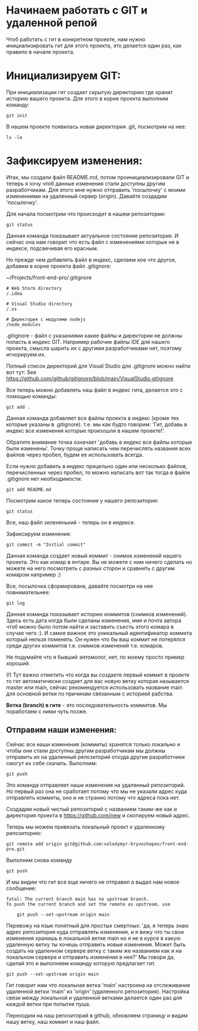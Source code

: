 # Начинаем работать с GIT и удаленной репой

Чтоб работать с гит в конкретном проекте, нам нужно инициализировать гит для этого проекта, это делается один раз, как правило в начале проекта.

# Инициализируем GIT:

При инициализации гит создает скрытую директорию где хранит историю вашего проекта. Для этого в корне проекта выполним команду:
```
git init
```
В нашем проекте появилась новая директория .git, посмотрим на нее:
```
ls -la
```

# Зафиксируем изменения:

Итак, мы создали файл README.md, потом проинициализировали GIT и теперь я хочу чтоб  данные изменения стали доступны другим разработчикам. Для этого мне нужно отправить 'посылочку' с моими изменениями на удаленный сервер (origin). Давайте создадим 'посылочку'.

Для начала посмотрим что происходит в нашем репозитории:
```
git status
```
Данная команда показывает актуальное состояние репозитория. И сейчас она нам говорит что есть файл с изменениями которые не в индексе, подсвечивая его красным.

Но прежде чем добавлять файл в индекс, сделаем кое что другое, добавим в корне проекта файл .gitignore:

~/Projects/front-end-pro/.gitignore
```
# Web Storm directory
/.idea

# Visual Studio directory
/.vs

# Директория с модулями nodejs
/node_modules
```
.gitignore - файл с указаниями какие файлы и директории не должны попасть в индекс GIT. Например рабочие файлы IDE для нашего проекта, смысла шарить их с другими разработчиками нет, поэтому игнорируем их.

Полный список директорий для Visual Studio для .gitignore можно найти вот тут: See https://github.com/github/gitignore/blob/main/VisualStudio.gitignore

Все теперь можно добавлять наш файл в индекс гита, делается это с помощью команды:
```
git add .
```
Данная команда добавляет все файлы проекта в индекс (кроме тех которые указаны в .gitignore). т.е. мы как будто говорим: 'Гит, добавь в индекс все изменения которые произошли в нашем проекте!'.

Обратите внимание точка означает 'добавь в индекс все файлы которые были изменены'. Точку проще написать чем перечислять названия всех файлов через пробел, будем ее использовать всегда.

Если нужно добавить в индекс прицельно один или несколько файлов, перечисленных через пробел, то можно написать вот так тогда в файле .gitignore нет необходимости:
```
git add README.md
```

Посмотрим какое теперь состояние у нашего репозитория:
```
git status
```
Все, наш файл зелененький - теперь он в индексе.

Зафиксируем изменения:
```
git commit -m "Initial commit"
```
Данная команда создает новый коммит - снимок изменений нашего проекта. Это как комар в янтаре. Вы не можете с ним ничего сделать но можете на него посмотреть с разных сторон и сравнить с другим комаром например :)

Все, посылочка сформирована, давайте посмотри на нее повнимательнее:
```
git log
```
Данная команда показывает историю коммитов (снимков изменений). Здесь есть дата когда были сделаны изменения, имя и почта автора чтоб можно было потом найти и заставить съесть этого комара в случае чего :). И самое важное это уникальный идентификатор коммита который нельзя поменять. Он нужен что бы ваш коммит не потерялся среди других коммитов т.е. снимков изменений т.е. комаров.

Не подумайте что я бывший энтомолог, нет, по моему просто пример хороший.

(!) Тут важно отметить что когда вы создаете первый коммит в проекте то гит автоматически создает для вас новую ветку которая называется master или main, сейчас рекомендуется использовать название main для основной ветки по причинам связанным с историей рабства.

**Ветка (branch) в гите** - это последовательность коммитов. Мы поработаем с ними чуть позже.




## Отправим наши изменения:

Сейчас все наши изменения (коммиты) хранятся только локально и чтобы они стали доступны другим разработчикам мы должны отправить их на удаленный репозиторий откуда другие разработчики смогут их себе скачать. Выполним:
```
git push
```
Это команда отправляет наши изменения на удаленный репозиторий. Но первый раз она не сработает потому что мы не указали адрес куда отправлять коммиты, оно и не странно потому что адреса пока нет.

Создадим новый чистый репозиторий с названием таким-же как и директория проекта в https://github.com/new и скопируем новый адрес.

Теперь мы можем привязать локальный проект к удаленному репозиторию:
```
git remote add origin git@github.com:volodymyr-kryvoshapov/front-end-pro.git
```

Выполним снова команду
```
git push
```
И мы видим что гит все еще ничего не отправил а выдал нам новое сообщение:
```
fatal: The current branch main has no upstream branch.
To push the current branch and set the remote as upstream, use

    git push --set-upstream origin main
```
Перевожу на язык понятный для простых смертных: 'да, я теперь знаю адрес репозитория куда отправлять изменения, и я вижу что ты свои изменения хранишь в локальной ветке main но я не в курсе в какую удаленную ветку ты хочешь отправить новые изменения. Может быть создать на удаленном сервере ветку с таким же названием как и на локальном сервере и отправить изменения в нее?' Мы говори да, сделай это и выполняем команду которую предлагает гит.
```
git push --set-upstream origin main
```
Гит говорит нам что локальная ветка 'main' настроена на отслеживание удаленной ветки 'main' из 'origin' (удаленного репозитория). Настройка связи между локальной и удаленной ветками делается один раз для каждой ветки при попытке пуша.

Переходим на наш репозиторий в github, обновляем страницу и видим нашу ветку, наш коммит и наш файл.